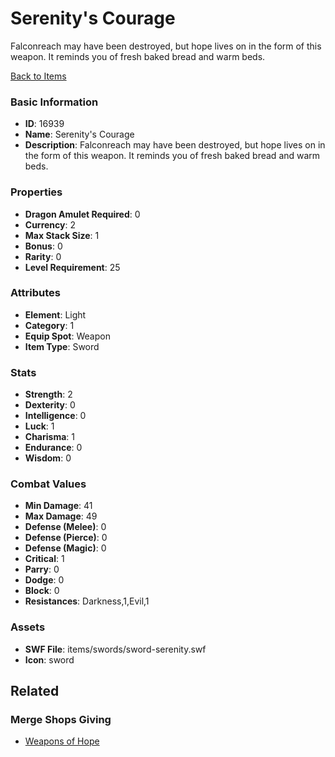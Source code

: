 # Serenity's Courage

Falconreach may have been destroyed, but hope lives on in the form of this weapon. It reminds you of fresh baked bread and warm beds.

[Back to Items](../items.md)

### Basic Information

- **ID**: 16939
- **Name**: Serenity&#039;s Courage
- **Description**: Falconreach may have been destroyed, but hope lives on in the form of this weapon. It reminds you of fresh baked bread and warm beds.

### Properties

- **Dragon Amulet Required**: 0
- **Currency**: 2
- **Max Stack Size**: 1
- **Bonus**: 0
- **Rarity**: 0
- **Level Requirement**: 25

### Attributes

- **Element**: Light
- **Category**: 1
- **Equip Spot**: Weapon
- **Item Type**: Sword

### Stats

- **Strength**: 2
- **Dexterity**: 0
- **Intelligence**: 0
- **Luck**: 1
- **Charisma**: 1
- **Endurance**: 0
- **Wisdom**: 0

### Combat Values

- **Min Damage**: 41
- **Max Damage**: 49
- **Defense (Melee)**: 0
- **Defense (Pierce)**: 0
- **Defense (Magic)**: 0
- **Critical**: 1
- **Parry**: 0
- **Dodge**: 0
- **Block**: 0
- **Resistances**: Darkness,1,Evil,1

### Assets

- **SWF File**: items/swords/sword-serenity.swf
- **Icon**: sword

## Related

### Merge Shops Giving

- [Weapons of Hope](../merge-shops/264-weapons-of-hope.md)

